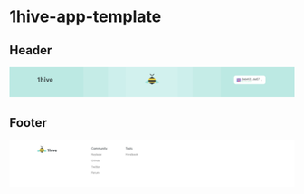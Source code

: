 # 1hive-app-template

## Header

![header](./readmeImages/header.png)

## Footer

![footer](./readmeImages/footer.png)
